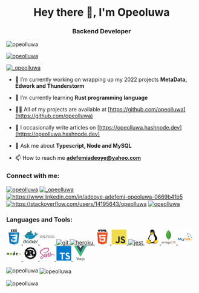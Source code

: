 <h1 align="center">Hey there 👋, I'm Opeoluwa</h1>
<h3 align="center">Backend Developer</h3>

<p align="left"> <img src="https://komarev.com/ghpvc/?username=opeolluwa&label=Profile%20views&color=0e75b6&style=flat" alt="opeolluwa" /> </p>

<p align="left"> <a href="https://github.com/ryo-ma/github-profile-trophy"><img src="https://github-profile-trophy.vercel.app/?username=opeolluwa" alt="opeolluwa" /></a> </p>

<p align="left"> <a href="https://twitter.com/_opeolluwa" target="blank"><img src="https://img.shields.io/twitter/follow/_opeolluwa?logo=twitter&style=for-the-badge" alt="_opeolluwa" /></a> </p>

- 🔭 I’m currently working on wrapping up my 2022 projects **MetaData, Edwork and Thunderstorm**

- 🌱 I’m currently learning **Rust programming language**

- 👨‍💻 All of my projects are available at [https://github.com/opeolluwa](https://github.com/opeolluwa)

- 📝 I occasionally write articles on [https://opeolluwa.hashnode.dev](https://opeolluwa.hashnode.dev)

- 💬 Ask me about **Typescript, Node and MySQL**

- 📫 How to reach me **adefemiadeoye@yahoo.com**

<h3 align="left">Connect with me:</h3>
<p align="left">
<a href="https://dev.to/opeolluwa" target="blank"><img align="center" src="https://raw.githubusercontent.com/rahuldkjain/github-profile-readme-generator/master/src/images/icons/Social/devto.svg" alt="opeolluwa" height="30" width="40" /></a>
<a href="https://twitter.com/_opeolluwa" target="blank"><img align="center" src="https://raw.githubusercontent.com/rahuldkjain/github-profile-readme-generator/master/src/images/icons/Social/twitter.svg" alt="_opeolluwa" height="30" width="40" /></a>
<a href="https://linkedin.com/in/https://www.linkedin.com/in/adeoye-adefemi-opeoluwa-0669b41b5" target="blank"><img align="center" src="https://raw.githubusercontent.com/rahuldkjain/github-profile-readme-generator/master/src/images/icons/Social/linked-in-alt.svg" alt="https://www.linkedin.com/in/adeoye-adefemi-opeoluwa-0669b41b5" height="30" width="40" /></a>
<a href="https://stackoverflow.com/users/https://stackoverflow.com/users/14195643/opeolluwa" target="blank"><img align="center" src="https://raw.githubusercontent.com/rahuldkjain/github-profile-readme-generator/master/src/images/icons/Social/stack-overflow.svg" alt="https://stackoverflow.com/users/14195643/opeolluwa" height="30" width="40" /></a>
<a href="https://hashnode.com/opeolluwa" target="blank"><img align="center" src="https://raw.githubusercontent.com/rahuldkjain/github-profile-readme-generator/master/src/images/icons/Social/hashnode.svg" alt="opeolluwa" height="30" width="40" /></a>
</p>

<h3 align="left">Languages and Tools:</h3>
<p align="left"> <a href="https://www.w3schools.com/css/" target="_blank" rel="noreferrer"> <img src="https://raw.githubusercontent.com/devicons/devicon/master/icons/css3/css3-original-wordmark.svg" alt="css3" width="40" height="40"/> </a> <a href="https://www.docker.com/" target="_blank" rel="noreferrer"> <img src="https://raw.githubusercontent.com/devicons/devicon/master/icons/docker/docker-original-wordmark.svg" alt="docker" width="40" height="40"/> </a> <a href="https://expressjs.com" target="_blank" rel="noreferrer"> <img src="https://raw.githubusercontent.com/devicons/devicon/master/icons/express/express-original-wordmark.svg" alt="express" width="40" height="40"/> </a> <a href="https://git-scm.com/" target="_blank" rel="noreferrer"> <img src="https://www.vectorlogo.zone/logos/git-scm/git-scm-icon.svg" alt="git" width="40" height="40"/> </a> <a href="https://heroku.com" target="_blank" rel="noreferrer"> <img src="https://www.vectorlogo.zone/logos/heroku/heroku-icon.svg" alt="heroku" width="40" height="40"/> </a> <a href="https://www.w3.org/html/" target="_blank" rel="noreferrer"> <img src="https://raw.githubusercontent.com/devicons/devicon/master/icons/html5/html5-original-wordmark.svg" alt="html5" width="40" height="40"/> </a> <a href="https://developer.mozilla.org/en-US/docs/Web/JavaScript" target="_blank" rel="noreferrer"> <img src="https://raw.githubusercontent.com/devicons/devicon/master/icons/javascript/javascript-original.svg" alt="javascript" width="40" height="40"/> </a> <a href="https://jestjs.io" target="_blank" rel="noreferrer"> <img src="https://www.vectorlogo.zone/logos/jestjsio/jestjsio-icon.svg" alt="jest" width="40" height="40"/> </a> <a href="https://www.linux.org/" target="_blank" rel="noreferrer"> <img src="https://raw.githubusercontent.com/devicons/devicon/master/icons/linux/linux-original.svg" alt="linux" width="40" height="40"/> </a> <a href="https://www.mongodb.com/" target="_blank" rel="noreferrer"> <img src="https://raw.githubusercontent.com/devicons/devicon/master/icons/mongodb/mongodb-original-wordmark.svg" alt="mongodb" width="40" height="40"/> </a> <a href="https://www.mysql.com/" target="_blank" rel="noreferrer"> <img src="https://raw.githubusercontent.com/devicons/devicon/master/icons/mysql/mysql-original-wordmark.svg" alt="mysql" width="40" height="40"/> </a> <a href="https://nodejs.org" target="_blank" rel="noreferrer"> <img src="https://raw.githubusercontent.com/devicons/devicon/master/icons/nodejs/nodejs-original-wordmark.svg" alt="nodejs" width="40" height="40"/> </a> <a href="https://www.rust-lang.org" target="_blank" rel="noreferrer"> <img src="https://raw.githubusercontent.com/devicons/devicon/master/icons/rust/rust-plain.svg" alt="rust" width="40" height="40"/> </a> <a href="https://sass-lang.com" target="_blank" rel="noreferrer"> <img src="https://raw.githubusercontent.com/devicons/devicon/master/icons/sass/sass-original.svg" alt="sass" width="40" height="40"/> </a> <a href="https://www.typescriptlang.org/" target="_blank" rel="noreferrer"> <img src="https://raw.githubusercontent.com/devicons/devicon/master/icons/typescript/typescript-original.svg" alt="typescript" width="40" height="40"/> </a> <a href="https://vuejs.org/" target="_blank" rel="noreferrer"> <img src="https://raw.githubusercontent.com/devicons/devicon/master/icons/vuejs/vuejs-original-wordmark.svg" alt="vuejs" width="40" height="40"/> </a> </p>

<p><img align="left" src="https://github-readme-stats.vercel.app/api/top-langs?username=opeolluwa&show_icons=true&locale=en&layout=compact" alt="opeolluwa" /></p>

<p>&nbsp;<img align="center" src="https://github-readme-stats.vercel.app/api?username=opeolluwa&show_icons=true&locale=en" alt="opeolluwa" /></p>

<p><img align="center" src="https://github-readme-streak-stats.herokuapp.com/?user=opeolluwa&" alt="opeolluwa" /></p>
